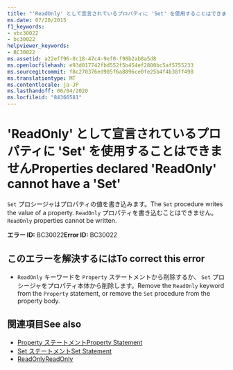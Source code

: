```yaml
---
title: "'ReadOnly' として宣言されているプロパティに 'Set' を使用することはできません"
ms.date: 07/20/2015
f1_keywords:
- vbc30022
- bc30022
helpviewer_keywords:
- BC30022
ms.assetid: a22eff96-8c18-47c4-9ef0-f98b2ab8a5d8
ms.openlocfilehash: e93d017742fbd552f5b454ef2800bc5af5755233
ms.sourcegitcommit: f8c270376ed905f6a8896ce0fe25b4f4b38ff498
ms.translationtype: MT
ms.contentlocale: ja-JP
ms.lasthandoff: 06/04/2020
ms.locfileid: "84366581"
---
```

# <a name="properties-declared-readonly-cannot-have-a-set"></a><span data-ttu-id="5e9f8-102">'ReadOnly' として宣言されているプロパティに 'Set' を使用することはできません</span><span class="sxs-lookup"><span data-stu-id="5e9f8-102">Properties declared 'ReadOnly' cannot have a 'Set'</span></span>
<span data-ttu-id="5e9f8-103">`Set` プロシージャはプロパティの値を書き込みます。</span><span class="sxs-lookup"><span data-stu-id="5e9f8-103">The `Set` procedure writes the value of a property.</span></span> <span data-ttu-id="5e9f8-104">`ReadOnly` プロパティを書き込むことはできません。</span><span class="sxs-lookup"><span data-stu-id="5e9f8-104">`ReadOnly` properties cannot be written.</span></span>  
  
 <span data-ttu-id="5e9f8-105">**エラー ID:** BC30022</span><span class="sxs-lookup"><span data-stu-id="5e9f8-105">**Error ID:** BC30022</span></span>  
  
## <a name="to-correct-this-error"></a><span data-ttu-id="5e9f8-106">このエラーを解決するには</span><span class="sxs-lookup"><span data-stu-id="5e9f8-106">To correct this error</span></span>  
  
- <span data-ttu-id="5e9f8-107">`ReadOnly` キーワードを `Property` ステートメントから削除するか、 `Set` プロシージャをプロパティ本体から削除します。</span><span class="sxs-lookup"><span data-stu-id="5e9f8-107">Remove the `ReadOnly` keyword from the `Property` statement, or remove the `Set` procedure from the property body.</span></span>  
  
## <a name="see-also"></a><span data-ttu-id="5e9f8-108">関連項目</span><span class="sxs-lookup"><span data-stu-id="5e9f8-108">See also</span></span>

- [<span data-ttu-id="5e9f8-109">Property ステートメント</span><span class="sxs-lookup"><span data-stu-id="5e9f8-109">Property Statement</span></span>](../language-reference/statements/property-statement.md)
- [<span data-ttu-id="5e9f8-110">Set ステートメント</span><span class="sxs-lookup"><span data-stu-id="5e9f8-110">Set Statement</span></span>](../language-reference/statements/set-statement.md)
- [<span data-ttu-id="5e9f8-111">ReadOnly</span><span class="sxs-lookup"><span data-stu-id="5e9f8-111">ReadOnly</span></span>](../language-reference/modifiers/readonly.md)
